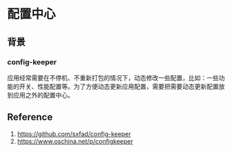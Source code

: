 # 配置中心

## 背景

### config-keeper

应用经常需要在不停机、不重新打包的情况下，动态修改一些配置，比如：一些功能的开关、性能配置等。为了方便动态更新应用配置，需要把需要动态更新配置放到应用之外的配置中心。



## Reference

1. https://github.com/sxfad/config-keeper
2. https://www.oschina.net/p/configkeeper